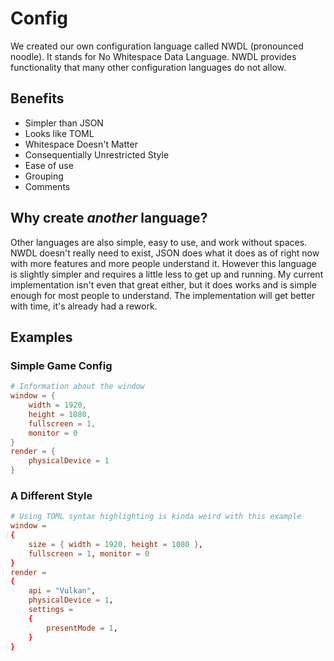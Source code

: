 # Config

We created our own configuration language called NWDL (pronounced noodle).
It stands for No Whitespace Data Language. NWDL provides functionality that many
other configuration languages do not allow.


## Benefits
* Simpler than JSON
* Looks like TOML
* Whitespace Doesn't Matter
* Consequentially Unrestricted Style
* Ease of use
* Grouping
* Comments

## Why create *another* language?
Other languages are also simple, easy to use, and work without spaces. NWDL 
doesn't really need to exist, JSON does what it does as of right now with more features and more people understand it. However this language is slightly 
simpler and requires a little less to get up and running. My current 
implementation isn't even that great either, but it does works and is simple 
enough for most people to understand. The implementation will get better with 
time, it's already had a rework.

## Examples
### Simple Game Config
```TOML
# Information about the window
window = {
    width = 1920,
    height = 1080,
    fullscreen = 1,
    monitor = 0
}
render = {
    physicalDevice = 1
}
```

### A Different Style
```TOML
# Using TOML syntax highlighting is kinda weird with this example
window = 
{
    size = { width = 1920, height = 1080 },
    fullscreen = 1, monitor = 0
}
render = 
{
    api = "Vulkan", 
    physicalDevice = 1,
    settings =
    {
        presentMode = 1,
    }
}
```